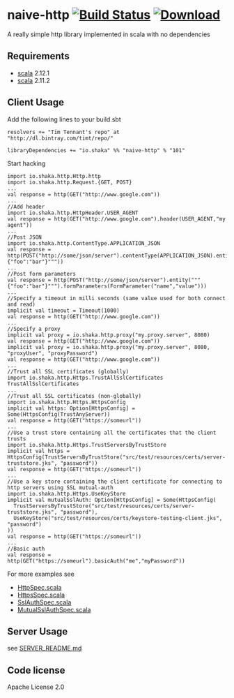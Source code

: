 naive-http  [![Build Status](https://travis-ci.org/timt/naive-http.png?branch=master)](https://travis-ci.org/timt/naive-http) [ ![Download](https://api.bintray.com/packages/timt/repo/naive-http/images/download.png) ](https://bintray.com/timt/repo/naive-http/_latestVersion)
==========
A really simple http library implemented in scala with no dependencies

Requirements
------------

* [scala](http://www.scala-lang.org) 2.12.1
* [scala](http://www.scala-lang.org) 2.11.2

Client Usage
------------
Add the following lines to your build.sbt

    resolvers += "Tim Tennant's repo" at "http://dl.bintray.com/timt/repo/"

    libraryDependencies += "io.shaka" %% "naive-http" % "101"

Start hacking

    import io.shaka.http.Http.http
    import io.shaka.http.Request.{GET, POST}
    ...
    val response = http(GET("http://www.google.com"))
    ...
    //Add header
    import io.shaka.http.HttpHeader.USER_AGENT
    val response = http(GET("http://www.google.com").header(USER_AGENT,"my agent"))
    ...
    //Post JSON
    import io.shaka.http.ContentType.APPLICATION_JSON
    val response = http(POST("http://some/json/server").contentType(APPLICATION_JSON).entity("""{"foo":"bar"}"""))
    ...
    //Post form parameters
    val response = http(POST("http://some/json/server").entity("""{"foo":"bar"}""").formParameters(FormParameter("name","value")))
    ...
    //Specify a timeout in milli seconds (same value used for both connect and read)
    implicit val timeout = Timeout(1000)
    val response = http(GET("http://www.google.com"))
    ...
    //Specify a proxy
    implicit val proxy = io.shaka.http.proxy("my.proxy.server", 8080)
    val response = http(GET("http://www.google.com"))
    implicit val proxy = io.shaka.http.proxy("my.proxy.server", 8080, "proxyUser", "proxyPassword")
    val response = http(GET("http://www.google.com"))
    ...
    //Trust all SSL certificates (globally)
    import io.shaka.http.Https.TrustAllSslCertificates
    TrustAllSslCertificates
    ...
    //Trust all SSL certificates (non-globally)
    import io.shaka.http.Https.HttpsConfig
    implicit val https: Option[HttpsConfig] = Some(HttpsConfig(TrustAnyServer))
    val response = http(GET("https://someurl"))
    ...
    //Use a trust store containing all the certificates that the client trusts
    import io.shaka.http.Https.TrustServersByTrustStore
    implicit val https = HttpsConfig(TrustServersByTrustStore("src/test/resources/certs/server-truststore.jks", "password"))
    val response = http(GET("https://someurl"))
    ...
    //Use a key store containing the client certificate for connecting to http servers using SSL mutual-auth
    import io.shaka.http.Https.UseKeyStore
    implicit val mutualSslAuth: Option[HttpsConfig] = Some(HttpsConfig(
      TrustServersByTrustStore("src/test/resources/certs/server-truststore.jks", "password"),
      UseKeyStore("src/test/resources/certs/keystore-testing-client.jks", "password")
    ))
    val response = http(GET("https://someurl"))
    ...
    //Basic auth
    val response = http(GET("https://someurl").basicAuth("me","myPassword"))


For more examples see 

* [HttpSpec.scala](https://github.com/timt/naive-http/blob/master/src/test/scala/io/shaka/http/HttpSpec.scala)
* [HttpsSpec.scala](https://github.com/timt/naive-http/blob/master/src/test/scala/io/shaka/http/HttpsSpec.scala)
* [SslAuthSpec.scala](https://github.com/timt/naive-http/blob/master/src/test/scala/io/shaka/http/SslAuthSpec.scala)
* [MutualSslAuthSpec.scala](https://github.com/timt/naive-http/blob/master/src/test/scala/io/shaka/http/MutualSslAuthSpec.scala)

Server Usage
------------
see [SERVER_README.md](SERVER_README.md)


Code license
------------
Apache License 2.0